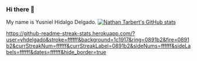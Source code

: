 ### Hi there 👋
My name is Yusniel Hidalgo Delgado.
<a href="http://www.github.com/yhdelgado"><img src="https://github-readme-stats.vercel.app/api?username=yhdelgado&show_icons=true&hide=&count_private=true&title_color=0891b2&text_color=ffffff&icon_color=0891b2&bg_color=1c1917&hide_border=true&show_icons=true" alt="Nathan Tarbert's GitHub stats" /></a>

https://github-readme-streak-stats.herokuapp.com/?user=yhdelgado&stroke=ffffff&background=1c1917&ring=0891b2&fire=0891b2&currStreakNum=ffffff&currStreakLabel=0891b2&sideNums=ffffff&sideLabels=ffffff&dates=ffffff&hide_border=true
